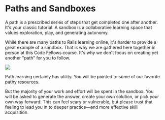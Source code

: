 # Paths and Sandboxes

A path is a prescribed series of steps that get completed one after another. It's your classic tutorial. A sandbox is a collaborative learning space that values exploration, play, and generating autonomy.  

While there are many paths to Rails learning online, it's harder to provide a great example of a sandbox. That is why we are gathered here together in person at this Code Fellows course. It's why we don't focus on creating yet another "path" for you to follow.

  ![](http://assets.codefellows.org/paths_vs_sandboxes_stephen_p_anderson.png)

Path learning certainly has utility. You will be pointed to some of our favorite pathy resources. 

But the majority of your work and effort will be spent in the sandbox. You will be asked to generate the answer, create your own solution, or pick your own way forward. This can feel scary or vulnerable, but please trust that feeling to lead you in to deeper practice—and more effective skill acquisition.